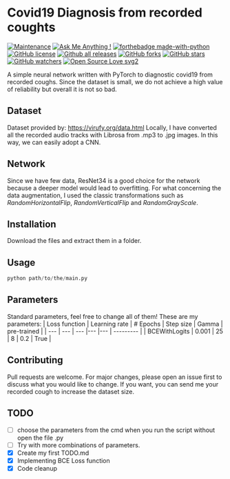 # Covid19 Diagnosis from recorded coughts
[![Maintenance](https://img.shields.io/badge/Maintained%3F-yes-green.svg)](https://github.com/XxidroxX/Covid19-Diagnosis-from-recorded-coughts/graphs/commit-activity)
[![Ask Me Anything !](https://img.shields.io/badge/Ask%20me-anything-1abc9c.svg)](https://github.com/XxidroxX)
[![forthebadge made-with-python](http://ForTheBadge.com/images/badges/made-with-python.svg)](https://www.python.org/)
[![GitHub license](https://img.shields.io/github/license/XxidroxX/Covid19-Diagnosis-from-recorded-coughts)](https://github.com/XxidroxX/Covid19-Diagnosis-from-recorded-coughts/blob/main/LICENSE)
[![Github all releases](https://img.shields.io/github/downloads/XxidroxX/Covid19-Diagnosis-from-recorded-coughts/total)](https://github.com/XxidroxX/Covid19-Diagnosis-from-recorded-coughts/releases/)
[![GitHub forks](https://img.shields.io/github/forks/XxidroxX/Covid19-Diagnosis-from-recorded-coughts?style=social)](https://github.com/XxidroxX/Covid19-Diagnosis-from-recorded-coughts/network)
[![GitHub stars](https://img.shields.io/github/stars/XxidroxX/Covid19-Diagnosis-from-recorded-coughts?style=social)](https://github.com/XxidroxX/Covid19-Diagnosis-from-recorded-coughts/stargazers)
[![GitHub watchers](https://img.shields.io/github/watchers/XxidroxX/Covid19-Diagnosis-from-recorded-coughts?style=social)](https://github.com/XxidroxX/Covid19-Diagnosis-from-recorded-coughts/watchers/)
[![Open Source Love svg2](https://badges.frapsoft.com/os/v2/open-source.svg?v=103)]()

A simple neural network written with PyTorch to diagnostic covid19 from recorded coughs. Since the dataset is small, we do not achieve a high value of reliability but overall it is not so bad.

## Dataset
Dataset provided by: https://virufy.org/data.html
Locally, I have converted all the recorded audio tracks with Librosa from .mp3 to .jpg images. In this way, we can easily adopt a CNN.

## Network
Since we have few data, ResNet34 is a good choice for the network because a deeper model would lead to overfitting.
For what concerning the data augmentation, I used the classic transformations such as *RandomHorizontalFlip*, *RandomVerticalFlip* and *RandomGrayScale*.

## Installation
Download the files and extract them in a folder. 

## Usage
```python
python path/to/the/main.py
```

## Parameters ##
Standard parameters, feel free to change all of them!
These are my parameters:
| Loss function | Learning rate | # Epochs | Step size | Gamma | pre-trained |
| --- | --- | --- |--- |--- | --------- |
| BCEWithLogits | 0.001 | 25 | 8 | 0.2 | True | 

## Contributing
Pull requests are welcome. For major changes, please open an issue first to discuss what you would like to change.
If you want, you can send me your recorded cough to increase the dataset size. 

## TODO
- [ ] choose the parameters from the cmd when you run the script without open the file .py
- [ ] Try with more combinations of parameters.
- [x] Create my first TODO.md  
- [x] Implementing BCE Loss function
- [x] Code cleanup
